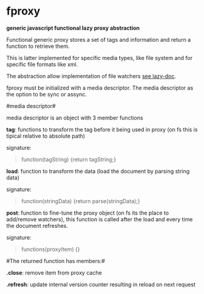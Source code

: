 fproxy
======

**generic javascript functional lazy proxy abstraction**

Functional generic proxy stores a set of tags and information and return a function to retrieve them.

This is latter implemented for specific media types, like file system and for specific file
formats like xml.

The abstraction allow implementation of file watchers [see lazy-doc](https://github.com/neu-rah/lazy-docs).

fproxy must be initialized with a media descriptor. The media descriptor as the option to be sync or assync.

#media descriptor#

media descriptor is an object with 3 member functions

**tag**: functions to transform the tag before it being used in proxy (on fs this is tipical relative to absolute path)

signature:

>function(tagString) {return tagString;}

**load**: function to transform the data (load the document by parsing string data)

signature:

>function(stringData) {return parse(stringData);}

**post**: function to fine-tune the proxy object (on fs its the place to add/remove watchers),
this function is called after the load and every time the document refreshes.

signature:

>functions(proxyItem) {}

#The returned function has members:#

**.close**: remove item from proxy cache

**.refresh**: update internal version counter resulting in reload on next request
